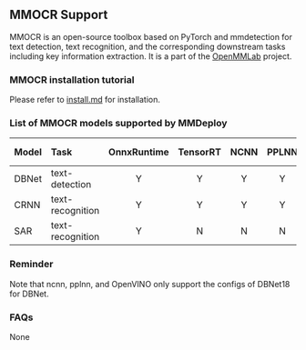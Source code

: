 ## MMOCR Support

MMOCR is an open-source toolbox based on PyTorch and mmdetection for text detection, text recognition, and the corresponding downstream tasks including key information extraction. It is a part of the [OpenMMLab](https://openmmlab.com/) project.

### MMOCR installation tutorial

Please refer to [install.md](https://mmocr.readthedocs.io/en/latest/install.html) for installation.

### List of MMOCR models supported by MMDeploy

| Model | Task             | OnnxRuntime | TensorRT | NCNN | PPLNN | OpenVINO |                                  Model config                                  |
| :---- | :--------------- | :---------: | :------: | :--: | :---: | :------: | :----------------------------------------------------------------------------: |
| DBNet | text-detection   |      Y      |    Y     |  Y   |   Y   |    Y     | [config](https://github.com/open-mmlab/mmocr/tree/main/configs/textdet/dbnet)  |
| CRNN  | text-recognition |      Y      |    Y     |  Y   |   Y   |    N     | [config](https://github.com/open-mmlab/mmocr/tree/main/configs/textrecog/crnn) |
| SAR   | text-recognition |      Y      |    N     |  N   |   N   |    N     | [config](https://github.com/open-mmlab/mmocr/tree/main/configs/textrecog/sar)  |

### Reminder

Note that ncnn, pplnn, and OpenVINO only support the configs of DBNet18 for DBNet.

### FAQs

None
